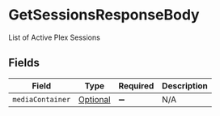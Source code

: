 # GetSessionsResponseBody

List of Active Plex Sessions


## Fields

| Field                                                                                       | Type                                                                                        | Required                                                                                    | Description                                                                                 |
| ------------------------------------------------------------------------------------------- | ------------------------------------------------------------------------------------------- | ------------------------------------------------------------------------------------------- | ------------------------------------------------------------------------------------------- |
| `mediaContainer`                                                                            | [Optional<GetSessionsMediaContainer>](../../models/operations/GetSessionsMediaContainer.md) | :heavy_minus_sign:                                                                          | N/A                                                                                         |